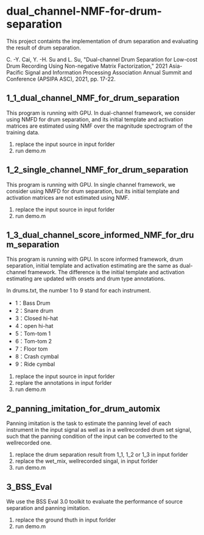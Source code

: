 # dual_channel-NMF-for-drum-separation
This project containts the implementation of drum separation and evaluating the result of drum separation.

C. -Y. Cai, Y. -H. Su and L. Su, "Dual-channel Drum Separation for Low-cost Drum Recording Using Non-negative Matrix Factorization," 2021 Asia-Pacific Signal and Information Processing Association Annual Summit and Conference (APSIPA ASC), 2021, pp. 17-22.

## 1_1_dual_channel_NMF_for_drum_separation
This program is running with GPU. In dual-channel framework, we consider using NMFD for drum separation, and its initial template and activation matrices are estimated using NMF over the magnitude spectrogram of the training data.

1. replace the input source in input forlder
2. run demo.m

## 1_2_single_channel_NMF_for_drum_separation
This program is running with GPU. In single channel framework, we consider using NMFD for drum separation, but its initial template and activation matrices are not estimated using NMF.

1. replace the input source in input forlder
2. run demo.m

## 1_3_dual_channel_score_informed_NMF_for_drum_separation
This program is running with GPU. In score informed framework, drum separation, initial template and activation estimating are the same as dual-channel framework. The difference is the initial template and activation estimating are updated with onsets and drum type annotations.

In drums.txt, the number 1 to 9 stand for each instrument.
- 1：Bass Drum
- 2：Snare drum
- 3：Closed hi-hat
- 4：open hi-hat
- 5：Tom-tom 1
- 6：Tom-tom 2
- 7：Floor tom
- 8：Crash cymbal
- 9：Ride cymbal

1. replace the input source in input forlder
2. replare the annotations in input forlder
3. run demo.m

## 2_panning_imitation_for_drum_automix
Panning imitation is the task to estimate the panning level of each instrument in the input signal as well as in a wellrecorded drum set signal, such that the panning condition of the input can be converted to the wellrecorded one.

1. replace the drum separation result from 1_1, 1_2 or 1_3 in input forlder
2. replace the wet_mix, wellrecorded singal, in input forlder
3. run demo.m

## 3_BSS_Eval
We use the BSS Eval 3.0 toolkit to evaluate the performance of source separation and panning imitation.

1. replace the ground thuth in input forlder
2. run demo.m
